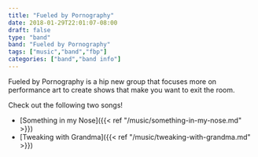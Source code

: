 ```yaml
---
title: "Fueled by Pornography"
date: 2018-01-29T22:01:07-08:00
draft: false
type: "band"
band: "Fueled by Pornography"
tags: ["music","band","fbp"]
categories: ["band","band info"]
---
```


Fueled by Pornography is a hip new group that focuses more on performance art to create shows that make you want to exit the room.

Check out the following two songs!

* [Something in my Nose]({{< ref "/music/something-in-my-nose.md" >}})
* [Tweaking with Grandma]({{< ref "/music/tweaking-with-grandma.md" >}})